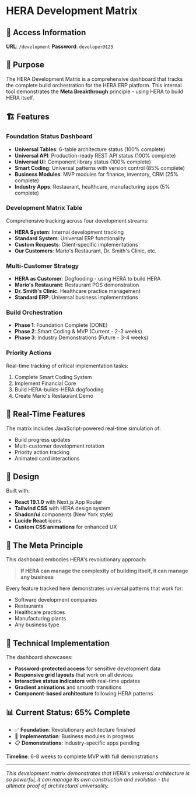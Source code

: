 # HERA Development Matrix

## 🔐 Access Information

**URL**: `/development`
**Password**: `developer@123`

## 🎯 Purpose

The HERA Development Matrix is a comprehensive dashboard that tracks the complete build orchestration for the HERA ERP platform. This internal tool demonstrates the **Meta Breakthrough** principle - using HERA to build HERA itself.

## 🏗️ Features

### Foundation Status Dashboard
- **Universal Tables**: 6-table architecture status (100% complete)
- **Universal API**: Production-ready REST API status (100% complete)  
- **Universal UI**: Component library status (100% complete)
- **Smart Coding**: Universal patterns with version control (85% complete)
- **Business Modules**: MVP modules for finance, inventory, CRM (25% complete)
- **Industry Apps**: Restaurant, healthcare, manufacturing apps (5% complete)

### Development Matrix Table
Comprehensive tracking across four development streams:
- **HERA System**: Internal development tracking
- **Standard System**: Universal ERP functionality
- **Custom Requests**: Client-specific implementations
- **Our Customers**: Mario's Restaurant, Dr. Smith's Clinic, etc.

### Multi-Customer Strategy
- **HERA as Customer**: Dogfooding - using HERA to build HERA
- **Mario's Restaurant**: Restaurant POS demonstration
- **Dr. Smith's Clinic**: Healthcare practice management
- **Standard ERP**: Universal business implementations

### Build Orchestration
- **Phase 1**: Foundation Complete (DONE)
- **Phase 2**: Smart Coding & MVP (Current - 2-3 weeks)
- **Phase 3**: Industry Demonstrations (Future - 3-4 weeks)

### Priority Actions
Real-time tracking of critical implementation tasks:
1. Complete Smart Coding System
2. Implement Financial Core
3. Build HERA-builds-HERA dogfooding
4. Create Mario's Restaurant Demo

## 🔄 Real-Time Features

The matrix includes JavaScript-powered real-time simulation of:
- Build progress updates
- Multi-customer development rotation
- Priority action tracking
- Animated card interactions

## 🎨 Design

Built with:
- **React 19.1.0** with Next.js App Router
- **Tailwind CSS** with HERA design system
- **Shadcn/ui** components (New York style)
- **Lucide React** icons
- **Custom CSS animations** for enhanced UX

## 🚀 The Meta Principle

This dashboard embodies HERA's revolutionary approach:

> **If HERA can manage the complexity of building itself, it can manage any business**

Every feature tracked here demonstrates universal patterns that work for:
- Software development companies
- Restaurants
- Healthcare practices  
- Manufacturing plants
- Any business type

## 🔧 Technical Implementation

The dashboard showcases:
- **Password-protected access** for sensitive development data
- **Responsive grid layouts** that work on all devices
- **Interactive status indicators** with real-time updates
- **Gradient animations** and smooth transitions
- **Component-based architecture** following HERA patterns

## 📊 Current Status: 65% Complete

- ✅ **Foundation**: Revolutionary architecture finished
- 🔄 **Implementation**: Business modules in progress
- 📋 **Demonstrations**: Industry-specific apps pending

**Timeline**: 6-8 weeks to complete MVP with full demonstrations

---

*This development matrix demonstrates that HERA's universal architecture is so powerful, it can manage its own construction and evolution - the ultimate proof of architectural universality.*